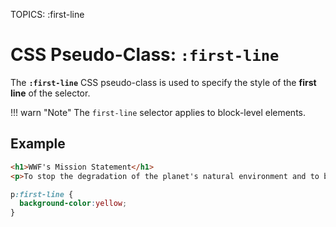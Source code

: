 TOPICS: :first-line

# CSS Pseudo-Class: `:first-line`

The **`:first-line`** CSS pseudo-class is used to specify the style of the **first line** of the selector.

!!! warn "Note"
    The `first-line` selector applies to block-level elements.

## Example

```html
<h1>WWF's Mission Statement</h1>
<p>To stop the degradation of the planet's natural environment and to build a future in which humans live in harmony with nature, by; conserving the world's biological diversity, ensuring that the use of renewable natural resources is sustainable, and promoting the reduction of pollution and wasteful consumption.</p>
```

```css
p:first-line {
  background-color:yellow;
}
```
